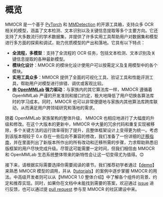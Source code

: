 # 概览

MMOCR 是一个基于 [PyTorch](https://pytorch.org/) 和 [MMDetection](https://github.com/open-mmlab/mmdetection) 的开源工具箱，支持众多 OCR 相关的模型，涵盖了文本检测、文本识别以及关键信息提取等多个主要方向。它还支持了大多数流行的学术数据集，并提供了许多实用工具帮助用户对数据集和模型进行多方面的探索和调试，助力优质模型的产出和落地。它具有以下特点：

- **全流程，多模型**：支持了全流程的 OCR 任务，包括文本检测、文本识别及关键信息提取的各种最新模型。
- **模块化设计**：MMOCR 的模块化设计使用户可以按需定义及复用模型中的各个模块。
- **实用工具众多**：MMOCR 提供了全面的可视化工具、验证工具和性能评测工具，帮助用户对模型进行排错、调优或客观比较。
- **由 [OpenMMLab](https://openmmlab.com/) 强力驱动**：与家族内的其它算法库一样，MMOCR 遵循着 OpenMMLab 严谨的开发准则和接口约定，极大地降低了用户切换各算法库时的学习成本。同时，MMOCR 也可以非常便捷地与家族内其他算法库跨库联动，从而满足用户跨领域研究和落地的需求。

随着 OpenMMLab 家族架构的整体升级， MMOCR 也相应地进行了大幅度的升级和修改。在这个大版本的更新中，MMOCR 中大量的冗余代码和重复实现被移除，多个关键方法的运行效率得到了提升，且整体框架设计上变得更为统一。考虑到该版本相较于 0.x 存在一些后向不兼容的修改，我们准备了一份详细的[迁移指南](../migration/overview.md)，并在里面列出了新版本所作出的所有改动和迁移所需的步骤，力求帮助熟悉旧版框架的用户尽快完成升级。尽管这可能需要一定时间，但我们相信由 MMOCR 和 OpenMMLab 生态系统整体带来的新特性会让这一切变得尤为值得。😊

接下来，请根据实际需要选择你需要阅读的章节。我们推荐初学者通过【[demo](<>)】来熟悉 MMOCR 模型的调用，并从【[tutorials](<>)】的案例中逐步掌握 MMOCR 的用法。中高级开发者则可以从【MMOCR 1.0 整体介绍】中了解各个组件的背景、约定和推荐实现。同时，如果你在文档中未能找到需要的答案，欢迎通过 [issue](https://github.com/open-mmlab/mmocr/issues) 进行反馈，也可以通过提 [pull request](https://github.com/open-mmlab/mmocr/pulls) 参与至 MMOCR 的社区建设中来。
